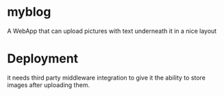 # myblog
A WebApp that can upload pictures with text underneath it in a nice layout


# Deployment

it needs third party middleware integration to give it the ability to store images after uploading them.
